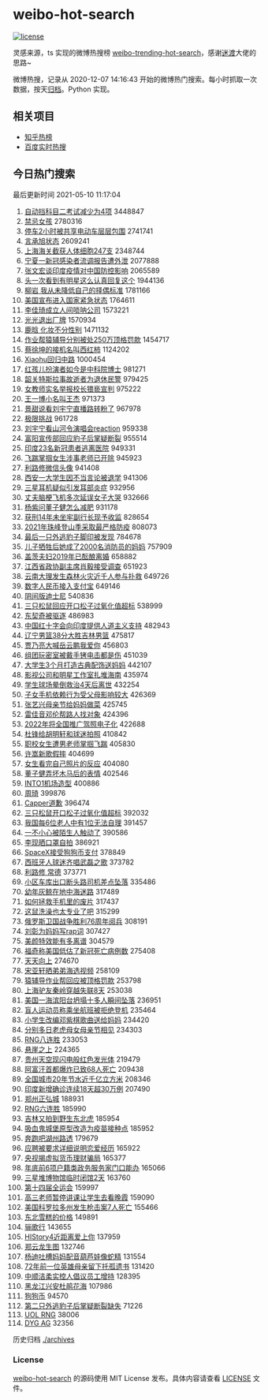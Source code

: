 # weibo-hot-search

[![license](https://img.shields.io/github/license/Arrackisarookie/weibo-hot-search)](https://github.com/Arrackisarookie/weibo-hot-search/blob/master/LICENSE)

灵感来源，ts 实现的微博热搜榜 [weibo-trending-hot-search](https://github.com/justjavac/weibo-trending-hot-search)，感谢[迷渡](https://github.com/justjavac)大佬的思路~

微博热搜，记录从 2020-12-07 14:16:43 开始的微博热门搜索。每小时抓取一次数据，按天[归档](./archives)。Python 实现。

## 相关项目
+ [知乎热榜](https://github.com/Arrackisarookie/zhihu-top-search)
+ [百度实时热搜](https://github.com/Arrackisarookie/baidu-hot-search)

## 今日热门搜索

<!-- Rank Begin -->

最后更新时间 2021-05-10 11:17:04

1. [自动挡科目二考试减少为4项](https://s.weibo.com/weibo?q=%23%E8%87%AA%E5%8A%A8%E6%8C%A1%E7%A7%91%E7%9B%AE%E4%BA%8C%E8%80%83%E8%AF%95%E5%87%8F%E5%B0%91%E4%B8%BA4%E9%A1%B9%23&Refer=top) 3448847
1. [禁忌女孩](https://s.weibo.com/weibo?q=%E7%A6%81%E5%BF%8C%E5%A5%B3%E5%AD%A9&Refer=top) 2780316
1. [停车2小时被共享电动车层层包围](https://s.weibo.com/weibo?q=%23%E5%81%9C%E8%BD%A62%E5%B0%8F%E6%97%B6%E8%A2%AB%E5%85%B1%E4%BA%AB%E7%94%B5%E5%8A%A8%E8%BD%A6%E5%B1%82%E5%B1%82%E5%8C%85%E5%9B%B4%23&Refer=top) 2741741
1. [言承旭状态](https://s.weibo.com/weibo?q=%23%E8%A8%80%E6%89%BF%E6%97%AD%E7%8A%B6%E6%80%81%23&Refer=top) 2609241
1. [上海海关截获人体细胞247支](https://s.weibo.com/weibo?q=%23%E4%B8%8A%E6%B5%B7%E6%B5%B7%E5%85%B3%E6%88%AA%E8%8E%B7%E4%BA%BA%E4%BD%93%E7%BB%86%E8%83%9E247%E6%94%AF%23&Refer=top) 2348744
1. [宁夏一新冠感染者流调报告遭外泄](https://s.weibo.com/weibo?q=%E5%AE%81%E5%A4%8F%E4%B8%80%E6%96%B0%E5%86%A0%E6%84%9F%E6%9F%93%E8%80%85%E6%B5%81%E8%B0%83%E6%8A%A5%E5%91%8A%E9%81%AD%E5%A4%96%E6%B3%84&Refer=top) 2077888
1. [张文宏谈印度疫情对中国防控影响](https://s.weibo.com/weibo?q=%23%E5%BC%A0%E6%96%87%E5%AE%8F%E8%B0%88%E5%8D%B0%E5%BA%A6%E7%96%AB%E6%83%85%E5%AF%B9%E4%B8%AD%E5%9B%BD%E9%98%B2%E6%8E%A7%E5%BD%B1%E5%93%8D%23&Refer=top) 2065589
1. [头一次看到有明星这么认真回复这个](https://s.weibo.com/weibo?q=%23%E5%A4%B4%E4%B8%80%E6%AC%A1%E7%9C%8B%E5%88%B0%E6%9C%89%E6%98%8E%E6%98%9F%E8%BF%99%E4%B9%88%E8%AE%A4%E7%9C%9F%E5%9B%9E%E5%A4%8D%E8%BF%99%E4%B8%AA%23&Refer=top) 1944136
1. [柳岩 我从未降低自己的择偶标准](https://s.weibo.com/weibo?q=%E6%9F%B3%E5%B2%A9%20%E6%88%91%E4%BB%8E%E6%9C%AA%E9%99%8D%E4%BD%8E%E8%87%AA%E5%B7%B1%E7%9A%84%E6%8B%A9%E5%81%B6%E6%A0%87%E5%87%86&Refer=top) 1781166
1. [美国宣布进入国家紧急状态](https://s.weibo.com/weibo?q=%23%E7%BE%8E%E5%9B%BD%E5%AE%A3%E5%B8%83%E8%BF%9B%E5%85%A5%E5%9B%BD%E5%AE%B6%E7%B4%A7%E6%80%A5%E7%8A%B6%E6%80%81%23&Refer=top) 1764611
1. [李佳琦成立人间唢呐公司](https://s.weibo.com/weibo?q=%23%E6%9D%8E%E4%BD%B3%E7%90%A6%E6%88%90%E7%AB%8B%E4%BA%BA%E9%97%B4%E5%94%A2%E5%91%90%E5%85%AC%E5%8F%B8%23&Refer=top) 1573221
1. [光光退出厂牌](https://s.weibo.com/weibo?q=%23%E5%85%89%E5%85%89%E9%80%80%E5%87%BA%E5%8E%82%E7%89%8C%23&Refer=top) 1570934
1. [鹿晗 化妆不分性别](https://s.weibo.com/weibo?q=%E9%B9%BF%E6%99%97%20%E5%8C%96%E5%A6%86%E4%B8%8D%E5%88%86%E6%80%A7%E5%88%AB&Refer=top) 1471132
1. [作业帮猿辅导分别被处250万顶格罚款](https://s.weibo.com/weibo?q=%23%E4%BD%9C%E4%B8%9A%E5%B8%AE%E7%8C%BF%E8%BE%85%E5%AF%BC%E5%88%86%E5%88%AB%E8%A2%AB%E5%A4%84250%E4%B8%87%E9%A1%B6%E6%A0%BC%E7%BD%9A%E6%AC%BE%23&Refer=top) 1454717
1. [蔡徐坤的接机名叫西红柿](https://s.weibo.com/weibo?q=%23%E8%94%A1%E5%BE%90%E5%9D%A4%E7%9A%84%E6%8E%A5%E6%9C%BA%E5%90%8D%E5%8F%AB%E8%A5%BF%E7%BA%A2%E6%9F%BF%23&Refer=top) 1124202
1. [Xiaohu回归中路](https://s.weibo.com/weibo?q=Xiaohu%E5%9B%9E%E5%BD%92%E4%B8%AD%E8%B7%AF&Refer=top) 1000454
1. [红孩儿扮演者如今是中科院博士](https://s.weibo.com/weibo?q=%23%E7%BA%A2%E5%AD%A9%E5%84%BF%E6%89%AE%E6%BC%94%E8%80%85%E5%A6%82%E4%BB%8A%E6%98%AF%E4%B8%AD%E7%A7%91%E9%99%A2%E5%8D%9A%E5%A3%AB%23&Refer=top) 981271
1. [韶关特斯拉事故逝者为退休民警](https://s.weibo.com/weibo?q=%23%E9%9F%B6%E5%85%B3%E7%89%B9%E6%96%AF%E6%8B%89%E4%BA%8B%E6%95%85%E9%80%9D%E8%80%85%E4%B8%BA%E9%80%80%E4%BC%91%E6%B0%91%E8%AD%A6%23&Refer=top) 979425
1. [女教师实名举报校长猥亵宣判](https://s.weibo.com/weibo?q=%23%E5%A5%B3%E6%95%99%E5%B8%88%E5%AE%9E%E5%90%8D%E4%B8%BE%E6%8A%A5%E6%A0%A1%E9%95%BF%E7%8C%A5%E4%BA%B5%E5%AE%A3%E5%88%A4%23&Refer=top) 975222
1. [王一博小名叫王杰](https://s.weibo.com/weibo?q=%23%E7%8E%8B%E4%B8%80%E5%8D%9A%E5%B0%8F%E5%90%8D%E5%8F%AB%E7%8E%8B%E6%9D%B0%23&Refer=top) 971373
1. [景甜说看刘宇宁直播路转粉了](https://s.weibo.com/weibo?q=%23%E6%99%AF%E7%94%9C%E8%AF%B4%E7%9C%8B%E5%88%98%E5%AE%87%E5%AE%81%E7%9B%B4%E6%92%AD%E8%B7%AF%E8%BD%AC%E7%B2%89%E4%BA%86%23&Refer=top) 967978
1. [极限挑战](https://s.weibo.com/weibo?q=%E6%9E%81%E9%99%90%E6%8C%91%E6%88%98&Refer=top) 961728
1. [刘宇宁看山河令演唱会reaction](https://s.weibo.com/weibo?q=%23%E5%88%98%E5%AE%87%E5%AE%81%E7%9C%8B%E5%B1%B1%E6%B2%B3%E4%BB%A4%E6%BC%94%E5%94%B1%E4%BC%9Areaction%23&Refer=top) 959338
1. [富阳宣传部回应豹子后掌疑断裂](https://s.weibo.com/weibo?q=%23%E5%AF%8C%E9%98%B3%E5%AE%A3%E4%BC%A0%E9%83%A8%E5%9B%9E%E5%BA%94%E8%B1%B9%E5%AD%90%E5%90%8E%E6%8E%8C%E7%96%91%E6%96%AD%E8%A3%82%23&Refer=top) 955514
1. [印度23名新冠患者逃离医院](https://s.weibo.com/weibo?q=%23%E5%8D%B0%E5%BA%A623%E5%90%8D%E6%96%B0%E5%86%A0%E6%82%A3%E8%80%85%E9%80%83%E7%A6%BB%E5%8C%BB%E9%99%A2%23&Refer=top) 949331
1. [飞踹掌掴女生涉事老师已开除](https://s.weibo.com/weibo?q=%E9%A3%9E%E8%B8%B9%E6%8E%8C%E6%8E%B4%E5%A5%B3%E7%94%9F%E6%B6%89%E4%BA%8B%E8%80%81%E5%B8%88%E5%B7%B2%E5%BC%80%E9%99%A4&Refer=top) 945923
1. [利路修微信头像](https://s.weibo.com/weibo?q=%23%E5%88%A9%E8%B7%AF%E4%BF%AE%E5%BE%AE%E4%BF%A1%E5%A4%B4%E5%83%8F%23&Refer=top) 941408
1. [西安一大学生因不当言论被退学](https://s.weibo.com/weibo?q=%23%E8%A5%BF%E5%AE%89%E4%B8%80%E5%A4%A7%E5%AD%A6%E7%94%9F%E5%9B%A0%E4%B8%8D%E5%BD%93%E8%A8%80%E8%AE%BA%E8%A2%AB%E9%80%80%E5%AD%A6%23&Refer=top) 941306
1. [三星耳机疑似引发耳部炎症](https://s.weibo.com/weibo?q=%23%E4%B8%89%E6%98%9F%E8%80%B3%E6%9C%BA%E7%96%91%E4%BC%BC%E5%BC%95%E5%8F%91%E8%80%B3%E9%83%A8%E7%82%8E%E7%97%87%23&Refer=top) 932956
1. [丈夫脑梗飞机多次延误女子大哭](https://s.weibo.com/weibo?q=%E4%B8%88%E5%A4%AB%E8%84%91%E6%A2%97%E9%A3%9E%E6%9C%BA%E5%A4%9A%E6%AC%A1%E5%BB%B6%E8%AF%AF%E5%A5%B3%E5%AD%90%E5%A4%A7%E5%93%AD&Refer=top) 932666
1. [杨紫问董子健怎么减肥](https://s.weibo.com/weibo?q=%23%E6%9D%A8%E7%B4%AB%E9%97%AE%E8%91%A3%E5%AD%90%E5%81%A5%E6%80%8E%E4%B9%88%E5%87%8F%E8%82%A5%23&Refer=top) 931178
1. [获刑14年未坐牢副行长现予收监](https://s.weibo.com/weibo?q=%23%E8%8E%B7%E5%88%9114%E5%B9%B4%E6%9C%AA%E5%9D%90%E7%89%A2%E5%89%AF%E8%A1%8C%E9%95%BF%E7%8E%B0%E4%BA%88%E6%94%B6%E7%9B%91%23&Refer=top) 828654
1. [2021年珠峰登山季采取最严格防疫](https://s.weibo.com/weibo?q=%232021%E5%B9%B4%E7%8F%A0%E5%B3%B0%E7%99%BB%E5%B1%B1%E5%AD%A3%E9%87%87%E5%8F%96%E6%9C%80%E4%B8%A5%E6%A0%BC%E9%98%B2%E7%96%AB%23&Refer=top) 808073
1. [最后一只外逃豹子脚印被发现](https://s.weibo.com/weibo?q=%23%E6%9C%80%E5%90%8E%E4%B8%80%E5%8F%AA%E5%A4%96%E9%80%83%E8%B1%B9%E5%AD%90%E8%84%9A%E5%8D%B0%E8%A2%AB%E5%8F%91%E7%8E%B0%23&Refer=top) 784678
1. [儿子牺牲后她成了2000名消防员的妈妈](https://s.weibo.com/weibo?q=%23%E5%84%BF%E5%AD%90%E7%89%BA%E7%89%B2%E5%90%8E%E5%A5%B9%E6%88%90%E4%BA%862000%E5%90%8D%E6%B6%88%E9%98%B2%E5%91%98%E7%9A%84%E5%A6%88%E5%A6%88%23&Refer=top) 757909
1. [盖茨夫妇2019年已酝酿离婚](https://s.weibo.com/weibo?q=%E7%9B%96%E8%8C%A8%E5%A4%AB%E5%A6%872019%E5%B9%B4%E5%B7%B2%E9%85%9D%E9%85%BF%E7%A6%BB%E5%A9%9A&Refer=top) 658882
1. [江西省政协副主席肖毅接受调查](https://s.weibo.com/weibo?q=%23%E6%B1%9F%E8%A5%BF%E7%9C%81%E6%94%BF%E5%8D%8F%E5%89%AF%E4%B8%BB%E5%B8%AD%E8%82%96%E6%AF%85%E6%8E%A5%E5%8F%97%E8%B0%83%E6%9F%A5%23&Refer=top) 651923
1. [云南大理发生森林火灾近千人参与扑救](https://s.weibo.com/weibo?q=%E4%BA%91%E5%8D%97%E5%A4%A7%E7%90%86%E5%8F%91%E7%94%9F%E6%A3%AE%E6%9E%97%E7%81%AB%E7%81%BE%E8%BF%91%E5%8D%83%E4%BA%BA%E5%8F%82%E4%B8%8E%E6%89%91%E6%95%91&Refer=top) 649726
1. [数字人民币接入支付宝](https://s.weibo.com/weibo?q=%E6%95%B0%E5%AD%97%E4%BA%BA%E6%B0%91%E5%B8%81%E6%8E%A5%E5%85%A5%E6%94%AF%E4%BB%98%E5%AE%9D&Refer=top) 649146
1. [阴间版迪士尼](https://s.weibo.com/weibo?q=%23%E9%98%B4%E9%97%B4%E7%89%88%E8%BF%AA%E5%A3%AB%E5%B0%BC%23&Refer=top) 540836
1. [三只松鼠回应开口松子过氧化值超标](https://s.weibo.com/weibo?q=%23%E4%B8%89%E5%8F%AA%E6%9D%BE%E9%BC%A0%E5%9B%9E%E5%BA%94%E5%BC%80%E5%8F%A3%E6%9D%BE%E5%AD%90%E8%BF%87%E6%B0%A7%E5%8C%96%E5%80%BC%E8%B6%85%E6%A0%87%23&Refer=top) 538999
1. [东契奇被驱逐](https://s.weibo.com/weibo?q=%E4%B8%9C%E5%A5%91%E5%A5%87%E8%A2%AB%E9%A9%B1%E9%80%90&Refer=top) 486983
1. [中国红十字会向印度提供人道主义支持](https://s.weibo.com/weibo?q=%23%E4%B8%AD%E5%9B%BD%E7%BA%A2%E5%8D%81%E5%AD%97%E4%BC%9A%E5%90%91%E5%8D%B0%E5%BA%A6%E6%8F%90%E4%BE%9B%E4%BA%BA%E9%81%93%E4%B8%BB%E4%B9%89%E6%94%AF%E6%8C%81%23&Refer=top) 482943
1. [辽宁男篮38分大胜吉林男篮](https://s.weibo.com/weibo?q=%E8%BE%BD%E5%AE%81%E7%94%B7%E7%AF%AE38%E5%88%86%E5%A4%A7%E8%83%9C%E5%90%89%E6%9E%97%E7%94%B7%E7%AF%AE&Refer=top) 475817
1. [贾乃亮大喊岳云鹏我爱你](https://s.weibo.com/weibo?q=%23%E8%B4%BE%E4%B9%83%E4%BA%AE%E5%A4%A7%E5%96%8A%E5%B2%B3%E4%BA%91%E9%B9%8F%E6%88%91%E7%88%B1%E4%BD%A0%23&Refer=top) 456803
1. [组团玩密室被戴手铐电击都是伤](https://s.weibo.com/weibo?q=%E7%BB%84%E5%9B%A2%E7%8E%A9%E5%AF%86%E5%AE%A4%E8%A2%AB%E6%88%B4%E6%89%8B%E9%93%90%E7%94%B5%E5%87%BB%E9%83%BD%E6%98%AF%E4%BC%A4&Refer=top) 451039
1. [大学生3个月打造古典配饰送妈妈](https://s.weibo.com/weibo?q=%23%E5%A4%A7%E5%AD%A6%E7%94%9F3%E4%B8%AA%E6%9C%88%E6%89%93%E9%80%A0%E5%8F%A4%E5%85%B8%E9%85%8D%E9%A5%B0%E9%80%81%E5%A6%88%E5%A6%88%23&Refer=top) 442107
1. [影视公司和明星工作室扎堆海南](https://s.weibo.com/weibo?q=%23%E5%BD%B1%E8%A7%86%E5%85%AC%E5%8F%B8%E5%92%8C%E6%98%8E%E6%98%9F%E5%B7%A5%E4%BD%9C%E5%AE%A4%E6%89%8E%E5%A0%86%E6%B5%B7%E5%8D%97%23&Refer=top) 435974
1. [学生球场晕倒救治4天后离世](https://s.weibo.com/weibo?q=%23%E5%AD%A6%E7%94%9F%E7%90%83%E5%9C%BA%E6%99%95%E5%80%92%E6%95%91%E6%B2%BB4%E5%A4%A9%E5%90%8E%E7%A6%BB%E4%B8%96%23&Refer=top) 432254
1. [子女手机依赖行为受父母影响较大](https://s.weibo.com/weibo?q=%23%E5%AD%90%E5%A5%B3%E6%89%8B%E6%9C%BA%E4%BE%9D%E8%B5%96%E8%A1%8C%E4%B8%BA%E5%8F%97%E7%88%B6%E6%AF%8D%E5%BD%B1%E5%93%8D%E8%BE%83%E5%A4%A7%23&Refer=top) 426369
1. [张艺兴母亲节给妈妈做菜](https://s.weibo.com/weibo?q=%23%E5%BC%A0%E8%89%BA%E5%85%B4%E6%AF%8D%E4%BA%B2%E8%8A%82%E7%BB%99%E5%A6%88%E5%A6%88%E5%81%9A%E8%8F%9C%23&Refer=top) 425745
1. [雷佳音邓伦帮路人找对象](https://s.weibo.com/weibo?q=%E9%9B%B7%E4%BD%B3%E9%9F%B3%E9%82%93%E4%BC%A6%E5%B8%AE%E8%B7%AF%E4%BA%BA%E6%89%BE%E5%AF%B9%E8%B1%A1&Refer=top) 424396
1. [2022年将全国推广驾照电子化](https://s.weibo.com/weibo?q=2022%E5%B9%B4%E5%B0%86%E5%85%A8%E5%9B%BD%E6%8E%A8%E5%B9%BF%E9%A9%BE%E7%85%A7%E7%94%B5%E5%AD%90%E5%8C%96&Refer=top) 422688
1. [杜锋给胡明轩和球迷拍照](https://s.weibo.com/weibo?q=%E6%9D%9C%E9%94%8B%E7%BB%99%E8%83%A1%E6%98%8E%E8%BD%A9%E5%92%8C%E7%90%83%E8%BF%B7%E6%8B%8D%E7%85%A7&Refer=top) 410842
1. [职校女生遭男老师掌掴飞踹](https://s.weibo.com/weibo?q=%E8%81%8C%E6%A0%A1%E5%A5%B3%E7%94%9F%E9%81%AD%E7%94%B7%E8%80%81%E5%B8%88%E6%8E%8C%E6%8E%B4%E9%A3%9E%E8%B8%B9&Refer=top) 405830
1. [许嵩新歌假摔](https://s.weibo.com/weibo?q=%23%E8%AE%B8%E5%B5%A9%E6%96%B0%E6%AD%8C%E5%81%87%E6%91%94%23&Refer=top) 404699
1. [女生看完自己照片的反应](https://s.weibo.com/weibo?q=%23%E5%A5%B3%E7%94%9F%E7%9C%8B%E5%AE%8C%E8%87%AA%E5%B7%B1%E7%85%A7%E7%89%87%E7%9A%84%E5%8F%8D%E5%BA%94%23&Refer=top) 404080
1. [董子健弄坏木马后的表情](https://s.weibo.com/weibo?q=%23%E8%91%A3%E5%AD%90%E5%81%A5%E5%BC%84%E5%9D%8F%E6%9C%A8%E9%A9%AC%E5%90%8E%E7%9A%84%E8%A1%A8%E6%83%85%23&Refer=top) 402546
1. [INTO1机场造型](https://s.weibo.com/weibo?q=INTO1%E6%9C%BA%E5%9C%BA%E9%80%A0%E5%9E%8B&Refer=top) 400886
1. [周琦](https://s.weibo.com/weibo?q=%E5%91%A8%E7%90%A6&Refer=top) 399876
1. [Capper道歉](https://s.weibo.com/weibo?q=%23Capper%E9%81%93%E6%AD%89%23&Refer=top) 396474
1. [三只松鼠开口松子过氧化值超标](https://s.weibo.com/weibo?q=%E4%B8%89%E5%8F%AA%E6%9D%BE%E9%BC%A0%E5%BC%80%E5%8F%A3%E6%9D%BE%E5%AD%90%E8%BF%87%E6%B0%A7%E5%8C%96%E5%80%BC%E8%B6%85%E6%A0%87&Refer=top) 392032
1. [我国每6位老人中有1位无法自理](https://s.weibo.com/weibo?q=%23%E6%88%91%E5%9B%BD%E6%AF%8F6%E4%BD%8D%E8%80%81%E4%BA%BA%E4%B8%AD%E6%9C%891%E4%BD%8D%E6%97%A0%E6%B3%95%E8%87%AA%E7%90%86%23&Refer=top) 391457
1. [一不小心被陌生人触动了](https://s.weibo.com/weibo?q=%E4%B8%80%E4%B8%8D%E5%B0%8F%E5%BF%83%E8%A2%AB%E9%99%8C%E7%94%9F%E4%BA%BA%E8%A7%A6%E5%8A%A8%E4%BA%86&Refer=top) 390586
1. [李现晒口罩自拍](https://s.weibo.com/weibo?q=%23%E6%9D%8E%E7%8E%B0%E6%99%92%E5%8F%A3%E7%BD%A9%E8%87%AA%E6%8B%8D%23&Refer=top) 386921
1. [SpaceX接受狗狗币支付](https://s.weibo.com/weibo?q=SpaceX%E6%8E%A5%E5%8F%97%E7%8B%97%E7%8B%97%E5%B8%81%E6%94%AF%E4%BB%98&Refer=top) 378849
1. [西班牙人球迷齐唱武磊之歌](https://s.weibo.com/weibo?q=%E8%A5%BF%E7%8F%AD%E7%89%99%E4%BA%BA%E7%90%83%E8%BF%B7%E9%BD%90%E5%94%B1%E6%AD%A6%E7%A3%8A%E4%B9%8B%E6%AD%8C&Refer=top) 373782
1. [利路修 常德](https://s.weibo.com/weibo?q=%E5%88%A9%E8%B7%AF%E4%BF%AE%20%E5%B8%B8%E5%BE%B7&Refer=top) 373771
1. [小区车库出口断头路司机差点坠落](https://s.weibo.com/weibo?q=%E5%B0%8F%E5%8C%BA%E8%BD%A6%E5%BA%93%E5%87%BA%E5%8F%A3%E6%96%AD%E5%A4%B4%E8%B7%AF%E5%8F%B8%E6%9C%BA%E5%B7%AE%E7%82%B9%E5%9D%A0%E8%90%BD&Refer=top) 335486
1. [幼年灰鲸在地中海迷路](https://s.weibo.com/weibo?q=%E5%B9%BC%E5%B9%B4%E7%81%B0%E9%B2%B8%E5%9C%A8%E5%9C%B0%E4%B8%AD%E6%B5%B7%E8%BF%B7%E8%B7%AF&Refer=top) 317489
1. [如何拯救手机里的废片](https://s.weibo.com/weibo?q=%E5%A6%82%E4%BD%95%E6%8B%AF%E6%95%91%E6%89%8B%E6%9C%BA%E9%87%8C%E7%9A%84%E5%BA%9F%E7%89%87&Refer=top) 317437
1. [这鼠洗澡也太专业了吧](https://s.weibo.com/weibo?q=%23%E8%BF%99%E9%BC%A0%E6%B4%97%E6%BE%A1%E4%B9%9F%E5%A4%AA%E4%B8%93%E4%B8%9A%E4%BA%86%E5%90%A7%23&Refer=top) 315299
1. [俄罗斯卫国战争胜利76周年阅兵](https://s.weibo.com/weibo?q=%23%E4%BF%84%E7%BD%97%E6%96%AF%E5%8D%AB%E5%9B%BD%E6%88%98%E4%BA%89%E8%83%9C%E5%88%A976%E5%91%A8%E5%B9%B4%E9%98%85%E5%85%B5%23&Refer=top) 308191
1. [刘彰为妈妈写rap词](https://s.weibo.com/weibo?q=%23%E5%88%98%E5%BD%B0%E4%B8%BA%E5%A6%88%E5%A6%88%E5%86%99rap%E8%AF%8D%23&Refer=top) 307427
1. [美颜特效能有多离谱](https://s.weibo.com/weibo?q=%E7%BE%8E%E9%A2%9C%E7%89%B9%E6%95%88%E8%83%BD%E6%9C%89%E5%A4%9A%E7%A6%BB%E8%B0%B1&Refer=top) 304579
1. [福奇称美国低估了新冠死亡病例数](https://s.weibo.com/weibo?q=%E7%A6%8F%E5%A5%87%E7%A7%B0%E7%BE%8E%E5%9B%BD%E4%BD%8E%E4%BC%B0%E4%BA%86%E6%96%B0%E5%86%A0%E6%AD%BB%E4%BA%A1%E7%97%85%E4%BE%8B%E6%95%B0&Refer=top) 275408
1. [天天向上](https://s.weibo.com/weibo?q=%E5%A4%A9%E5%A4%A9%E5%90%91%E4%B8%8A&Refer=top) 274670
1. [宋亚轩晒弟弟海选视频](https://s.weibo.com/weibo?q=%23%E5%AE%8B%E4%BA%9A%E8%BD%A9%E6%99%92%E5%BC%9F%E5%BC%9F%E6%B5%B7%E9%80%89%E8%A7%86%E9%A2%91%23&Refer=top) 258109
1. [猿辅导作业帮回应被顶格罚款](https://s.weibo.com/weibo?q=%23%E7%8C%BF%E8%BE%85%E5%AF%BC%E4%BD%9C%E4%B8%9A%E5%B8%AE%E5%9B%9E%E5%BA%94%E8%A2%AB%E9%A1%B6%E6%A0%BC%E7%BD%9A%E6%AC%BE%23&Refer=top) 253798
1. [上海驴友秦岭穿越失联8天](https://s.weibo.com/weibo?q=%23%E4%B8%8A%E6%B5%B7%E9%A9%B4%E5%8F%8B%E7%A7%A6%E5%B2%AD%E7%A9%BF%E8%B6%8A%E5%A4%B1%E8%81%948%E5%A4%A9%23&Refer=top) 253038
1. [美国一海滨阳台坍塌十多人瞬间坠落](https://s.weibo.com/weibo?q=%E7%BE%8E%E5%9B%BD%E4%B8%80%E6%B5%B7%E6%BB%A8%E9%98%B3%E5%8F%B0%E5%9D%8D%E5%A1%8C%E5%8D%81%E5%A4%9A%E4%BA%BA%E7%9E%AC%E9%97%B4%E5%9D%A0%E8%90%BD&Refer=top) 236951
1. [盲人运动员称乘坐航班被拒绝登机](https://s.weibo.com/weibo?q=%E7%9B%B2%E4%BA%BA%E8%BF%90%E5%8A%A8%E5%91%98%E7%A7%B0%E4%B9%98%E5%9D%90%E8%88%AA%E7%8F%AD%E8%A2%AB%E6%8B%92%E7%BB%9D%E7%99%BB%E6%9C%BA&Refer=top) 235464
1. [小学生改编邓紫棋歌曲送给妈妈](https://s.weibo.com/weibo?q=%E5%B0%8F%E5%AD%A6%E7%94%9F%E6%94%B9%E7%BC%96%E9%82%93%E7%B4%AB%E6%A3%8B%E6%AD%8C%E6%9B%B2%E9%80%81%E7%BB%99%E5%A6%88%E5%A6%88&Refer=top) 234420
1. [分别多日老虎母女母亲节相见](https://s.weibo.com/weibo?q=%23%E5%88%86%E5%88%AB%E5%A4%9A%E6%97%A5%E8%80%81%E8%99%8E%E6%AF%8D%E5%A5%B3%E6%AF%8D%E4%BA%B2%E8%8A%82%E7%9B%B8%E8%A7%81%23&Refer=top) 234303
1. [RNG八连胜](https://s.weibo.com/weibo?q=RNG%E5%85%AB%E8%BF%9E%E8%83%9C&Refer=top) 233053
1. [悬崖之上](https://s.weibo.com/weibo?q=%E6%82%AC%E5%B4%96%E4%B9%8B%E4%B8%8A&Refer=top) 224365
1. [贵州天空现闪电般红色发光体](https://s.weibo.com/weibo?q=%E8%B4%B5%E5%B7%9E%E5%A4%A9%E7%A9%BA%E7%8E%B0%E9%97%AA%E7%94%B5%E8%88%AC%E7%BA%A2%E8%89%B2%E5%8F%91%E5%85%89%E4%BD%93&Refer=top) 219479
1. [阿富汗首都爆炸已致68人死亡](https://s.weibo.com/weibo?q=%E9%98%BF%E5%AF%8C%E6%B1%97%E9%A6%96%E9%83%BD%E7%88%86%E7%82%B8%E5%B7%B2%E8%87%B468%E4%BA%BA%E6%AD%BB%E4%BA%A1&Refer=top) 209438
1. [全国城市20年节水近千亿立方米](https://s.weibo.com/weibo?q=%23%E5%85%A8%E5%9B%BD%E5%9F%8E%E5%B8%8220%E5%B9%B4%E8%8A%82%E6%B0%B4%E8%BF%91%E5%8D%83%E4%BA%BF%E7%AB%8B%E6%96%B9%E7%B1%B3%23&Refer=top) 208346
1. [印度新增确诊连续18天超30万例](https://s.weibo.com/weibo?q=%23%E5%8D%B0%E5%BA%A6%E6%96%B0%E5%A2%9E%E7%A1%AE%E8%AF%8A%E8%BF%9E%E7%BB%AD18%E5%A4%A9%E8%B6%8530%E4%B8%87%E4%BE%8B%23&Refer=top) 207490
1. [郑州正弘城](https://s.weibo.com/weibo?q=%E9%83%91%E5%B7%9E%E6%AD%A3%E5%BC%98%E5%9F%8E&Refer=top) 188931
1. [RNG六连胜](https://s.weibo.com/weibo?q=RNG%E5%85%AD%E8%BF%9E%E8%83%9C&Refer=top) 185990
1. [吉林又拍到野生东北虎](https://s.weibo.com/weibo?q=%23%E5%90%89%E6%9E%97%E5%8F%88%E6%8B%8D%E5%88%B0%E9%87%8E%E7%94%9F%E4%B8%9C%E5%8C%97%E8%99%8E%23&Refer=top) 185954
1. [吸血鬼城堡原型改造为疫苗接种点](https://s.weibo.com/weibo?q=%E5%90%B8%E8%A1%80%E9%AC%BC%E5%9F%8E%E5%A0%A1%E5%8E%9F%E5%9E%8B%E6%94%B9%E9%80%A0%E4%B8%BA%E7%96%AB%E8%8B%97%E6%8E%A5%E7%A7%8D%E7%82%B9&Refer=top) 185952
1. [奔跑吧湖州路透](https://s.weibo.com/weibo?q=%23%E5%A5%94%E8%B7%91%E5%90%A7%E6%B9%96%E5%B7%9E%E8%B7%AF%E9%80%8F%23&Refer=top) 179679
1. [应聘被要求详细说明恋爱经历](https://s.weibo.com/weibo?q=%23%E5%BA%94%E8%81%98%E8%A2%AB%E8%A6%81%E6%B1%82%E8%AF%A6%E7%BB%86%E8%AF%B4%E6%98%8E%E6%81%8B%E7%88%B1%E7%BB%8F%E5%8E%86%23&Refer=top) 165922
1. [央视揭虚拟货币理财骗局](https://s.weibo.com/weibo?q=%23%E5%A4%AE%E8%A7%86%E6%8F%AD%E8%99%9A%E6%8B%9F%E8%B4%A7%E5%B8%81%E7%90%86%E8%B4%A2%E9%AA%97%E5%B1%80%23&Refer=top) 165377
1. [年底前6项户籍类政务服务家门口能办](https://s.weibo.com/weibo?q=%E5%B9%B4%E5%BA%95%E5%89%8D6%E9%A1%B9%E6%88%B7%E7%B1%8D%E7%B1%BB%E6%94%BF%E5%8A%A1%E6%9C%8D%E5%8A%A1%E5%AE%B6%E9%97%A8%E5%8F%A3%E8%83%BD%E5%8A%9E&Refer=top) 165066
1. [三星堆博物馆临时闭馆2天](https://s.weibo.com/weibo?q=%23%E4%B8%89%E6%98%9F%E5%A0%86%E5%8D%9A%E7%89%A9%E9%A6%86%E4%B8%B4%E6%97%B6%E9%97%AD%E9%A6%862%E5%A4%A9%23&Refer=top) 163760
1. [第十四届全运会](https://s.weibo.com/weibo?q=%E7%AC%AC%E5%8D%81%E5%9B%9B%E5%B1%8A%E5%85%A8%E8%BF%90%E4%BC%9A&Refer=top) 159997
1. [高三老师暂停讲课让学生去看晚霞](https://s.weibo.com/weibo?q=%23%E9%AB%98%E4%B8%89%E8%80%81%E5%B8%88%E6%9A%82%E5%81%9C%E8%AE%B2%E8%AF%BE%E8%AE%A9%E5%AD%A6%E7%94%9F%E5%8E%BB%E7%9C%8B%E6%99%9A%E9%9C%9E%23&Refer=top) 159090
1. [美国科罗拉多州发生枪击案7人死亡](https://s.weibo.com/weibo?q=%E7%BE%8E%E5%9B%BD%E7%A7%91%E7%BD%97%E6%8B%89%E5%A4%9A%E5%B7%9E%E5%8F%91%E7%94%9F%E6%9E%AA%E5%87%BB%E6%A1%887%E4%BA%BA%E6%AD%BB%E4%BA%A1&Refer=top) 155466
1. [东北雪糕的价格](https://s.weibo.com/weibo?q=%23%E4%B8%9C%E5%8C%97%E9%9B%AA%E7%B3%95%E7%9A%84%E4%BB%B7%E6%A0%BC%23&Refer=top) 149891
1. [骊歌行](https://s.weibo.com/weibo?q=%E9%AA%8A%E6%AD%8C%E8%A1%8C&Refer=top) 143655
1. [HIStory4近距离爱上你](https://s.weibo.com/weibo?q=HIStory4%E8%BF%91%E8%B7%9D%E7%A6%BB%E7%88%B1%E4%B8%8A%E4%BD%A0&Refer=top) 137959
1. [郑云龙生图](https://s.weibo.com/weibo?q=%23%E9%83%91%E4%BA%91%E9%BE%99%E7%94%9F%E5%9B%BE%23&Refer=top) 132746
1. [杨迪吐槽妈妈配音葫芦娃像蛇精](https://s.weibo.com/weibo?q=%23%E6%9D%A8%E8%BF%AA%E5%90%90%E6%A7%BD%E5%A6%88%E5%A6%88%E9%85%8D%E9%9F%B3%E8%91%AB%E8%8A%A6%E5%A8%83%E5%83%8F%E8%9B%87%E7%B2%BE%23&Refer=top) 131554
1. [72年前一位英雄母亲留下托孤遗书](https://s.weibo.com/weibo?q=%2372%E5%B9%B4%E5%89%8D%E4%B8%80%E4%BD%8D%E8%8B%B1%E9%9B%84%E6%AF%8D%E4%BA%B2%E7%95%99%E4%B8%8B%E6%89%98%E5%AD%A4%E9%81%97%E4%B9%A6%23&Refer=top) 131420
1. [中顺洁柔实控人倡议员工增持](https://s.weibo.com/weibo?q=%E4%B8%AD%E9%A1%BA%E6%B4%81%E6%9F%94%E5%AE%9E%E6%8E%A7%E4%BA%BA%E5%80%A1%E8%AE%AE%E5%91%98%E5%B7%A5%E5%A2%9E%E6%8C%81&Refer=top) 128395
1. [黑龙江兴安杜鹃花海](https://s.weibo.com/weibo?q=%23%E9%BB%91%E9%BE%99%E6%B1%9F%E5%85%B4%E5%AE%89%E6%9D%9C%E9%B9%83%E8%8A%B1%E6%B5%B7%23&Refer=top) 107986
1. [狗狗币](https://s.weibo.com/weibo?q=%23%E7%8B%97%E7%8B%97%E5%B8%81%23&Refer=top) 94570
1. [第二只外逃豹子后掌疑断裂缺失](https://s.weibo.com/weibo?q=%23%E7%AC%AC%E4%BA%8C%E5%8F%AA%E5%A4%96%E9%80%83%E8%B1%B9%E5%AD%90%E5%90%8E%E6%8E%8C%E7%96%91%E6%96%AD%E8%A3%82%E7%BC%BA%E5%A4%B1%23&Refer=top) 71226
1. [UOL RNG](https://s.weibo.com/weibo?q=UOL%20RNG&Refer=top) 38006
1. [DYG AG](https://s.weibo.com/weibo?q=DYG%20AG&Refer=top) 32356
<!-- Rank End -->

历史归档 [./archives](./archives)

### License

[weibo-hot-search](https://github.com/Arrackisarookie/weibo-hot-search) 的源码使用 MIT License 发布。具体内容请查看 [LICENSE](./LICENSE) 文件。
